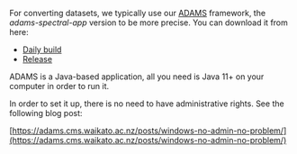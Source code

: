 For converting datasets, we typically use our [ADAMS](https://adams.cms.waikato.ac.nz/) framework, the 
*adams-spectral-app* version to be more precise. You can download it from here:

* [Daily build](https://adams.cms.waikato.ac.nz/download/snapshot/)
* [Release](https://adams.cms.waikato.ac.nz/download/release/)

ADAMS is a Java-based application, all you need is Java 11+ on your computer in order to run it. 

In order to set it up, there is no need to have administrative rights. See the following
blog post:

[https://adams.cms.waikato.ac.nz/posts/windows-no-admin-no-problem/](https://adams.cms.waikato.ac.nz/posts/windows-no-admin-no-problem/)
